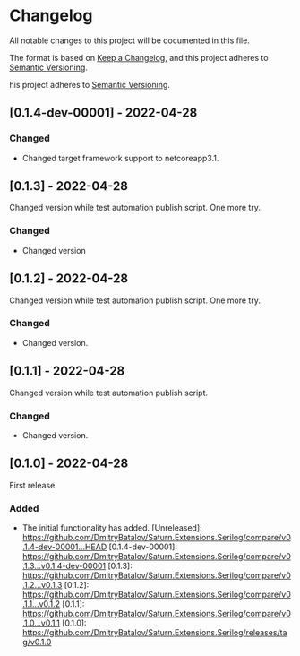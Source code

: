 # Changelog

All notable changes to this project will be documented in this file.

The format is based on [Keep a Changelog](https://keepachangelog.com/en/1.0.0/),
and this project adheres to [Semantic Versioning](https://semver.org/spec/v2.0.0.html).

his project adheres to [Semantic Versioning](https://semver.org/spec/v2.0.0.html).

## [0.1.4-dev-00001] - 2022-04-28

### Changed
- Changed target framework support to netcoreapp3.1.

## [0.1.3] - 2022-04-28

Changed version while test automation publish script. One more try.

### Changed
- Changed version

## [0.1.2] - 2022-04-28

Changed version while test automation publish script. One more try.

### Changed
- Changed version.

## [0.1.1] - 2022-04-28

Changed version while test automation publish script.

### Changed
- Changed version.

## [0.1.0] - 2022-04-28

First release

### Added
- The initial functionality has added.
[Unreleased]: https://github.com/DmitryBatalov/Saturn.Extensions.Serilog/compare/v0.1.4-dev-00001...HEAD
[0.1.4-dev-00001]: https://github.com/DmitryBatalov/Saturn.Extensions.Serilog/compare/v0.1.3...v0.1.4-dev-00001
[0.1.3]: https://github.com/DmitryBatalov/Saturn.Extensions.Serilog/compare/v0.1.2...v0.1.3
[0.1.2]: https://github.com/DmitryBatalov/Saturn.Extensions.Serilog/compare/v0.1.1...v0.1.2
[0.1.1]: https://github.com/DmitryBatalov/Saturn.Extensions.Serilog/compare/v0.1.0...v0.1.1
[0.1.0]: https://github.com/DmitryBatalov/Saturn.Extensions.Serilog/releases/tag/v0.1.0

